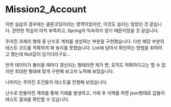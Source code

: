 # Mission2_Account

이번 실습의 경우에는 클론코딩이라는 영역이었지만, 
이것도 쉽지는 않았던 것 같습니다.
관련한 학습이 아직 부족하고, Spring이 익숙하지 않기 때문이었을 것 같습니다.

주어진 과제의 형태 중 난수로 계좌를 생성하는 부분을 구현했습니다.
다만 해당 부분의 테스트 코드를 적확하게 짜 놓지를 못했습니다.
List에 담아서 확인하는 방법을 취하려고 했는데 Null값이 담기더라구요...

만약 데이터가 불러올 때마다 갱신되는 형태라면 제가 짠, 로직도 적확하다고는 할 수 없지만
최대한 형태에 맞게 구현해 보고자 노력해 보았습니다. 

나머지는 주어진 조건들의 테스트를 진행해 보았습니다.

난수로 만들어진 계좌를 통해 거래를 발생하고, 거래 후 삭제를 하면
json형태로 값들이 테스트 결과를 확인할 수 있습니다.
